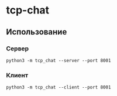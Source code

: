 # tcp-chat

## Использование
### Сервер
```
python3 -m tcp_chat --server --port 8001
```
### Клиент
```
python3 -m tcp_chat --client --port 8001
```
